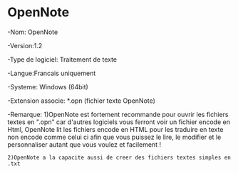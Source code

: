 # OpenNote

-Nom: OpenNote
		
-Version:1.2

-Type de logiciel: Traitement de texte

-Langue:Francais uniquement

-Systeme: Windows (64bit)

-Extension associe: *.opn (fichier texte OpenNote) 

-Remarque: 
	1)OpenNote est fortement recommande pour ouvrir les fichiers textes en ".opn" car d'autres logiciels vous ferront voir un fichier encode en Html, OpenNote lit les fichiers encode en HTML pour les traduire en texte non encode comme celui ci afin que vous puissez le lire, le modifier et le personnaliser autant que vous voulez et facilement !	     

	2)OpenNote a la capacite aussi de creer des fichiers textes simples en .txt
  
  
  
